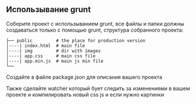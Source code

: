 ## Использывание grunt

Соберите проект с использыванием grunt, все файлы и папки должны создаваться только с помощью grunt, структура собранного проекта:

```
├── public         # the place for production version
│----| index.html  # main file
│----| img         # dir with images
│----| app.css     # main css file
│----| app.min.js  # main js min file
└──
```

Создайте в файле package.json для описания вашего проекта

Также сделайте watcher который бует следить за изменениями в вашем проекте и компилировать новый css js и если нужно картинки
